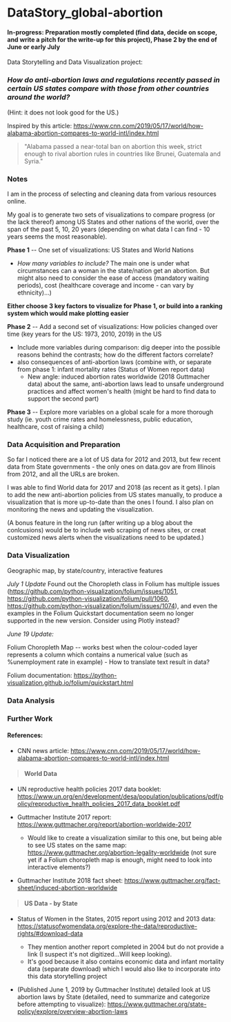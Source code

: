 # DataStory_global-abortion

#### In-progress: Preparation mostly completed (find data, decide on scope, and write a pitch for the write-up for this project), Phase 2 by the end of June or early July

Data Storytelling and Data Visualization project: 
### *How do anti-abortion laws and regulations recently passed in certain US states compare with those from other countries around the world?* 

(Hint: it does not look good for the US.)

Inspired by this article: https://www.cnn.com/2019/05/17/world/how-alabama-abortion-compares-to-world-intl/index.html

> "Alabama passed a near-total ban on abortion this week, strict enough to rival abortion rules in countries like Brunei, Guatemala and Syria."


### Notes
I am in the process of selecting and cleaning data from various resources online. 

My goal is to generate two sets of visualizations to compare progress (or the lack thereof) among US States and other nations of the world, over the span of the past 5, 10, 20 years (depending on what data I can find - 10 years seems the most reasonable). 

**Phase 1** -- One set of visualizations: US States and World Nations
  - *How many variables to include?* The main one is under what circumstances can a woman in the state/nation get an abortion. 
  But might also need to consider the ease of access (mandatory waiting periods), cost (healthcare coverage and income - can vary by ethnicity)...) 
  
  **Either choose 3 key factors to visualize for Phase 1, or build into a ranking system which would make plotting easier**
  
**Phase 2** -- Add a second set of visualizations: How policies changed over time (key years for the US: 1973, 2010, 2019) in the US 
  - Include more variables during comparison: dig deeper into the possible reasons behind the contrasts; how do the different factors correlate? 
  - also consequences of anti-abortion laws (combine with, or separate from phase 1: infant mortality rates (Status of Women report data)
    * New angle: induced abortion rates worldwide (2018 Guttmacher data) about the same, anti-abortion laws lead to unsafe underground practices and affect women's health (might be hard to find data to support the second part)
  
**Phase 3** -- Explore more variables on a global scale for a more thorough study (ie. youth crime rates and homelessness, public education, healthcare, cost of raising a child)

### Data Acquisition and Preparation
So far I noticed there are a lot of US data for 2012 and 2013, but few recent data from State governments - the only ones on data.gov are from Illinois from 2012, and all the URLs are broken.

I was able to find World data for 2017 and 2018 (as recent as it gets). I plan to add the new anti-abortion policies from US states manually, to produce a visualization that is more up-to-date than the ones I found. I also plan on monitoring the news and updating the visualization.

  (A bonus feature in the long run (after writing up a blog about the conlcusions) would be to include web scraping of news sites, or creat customized news alerts when the visualizations need to be updated.)

### Data Visualization
Geographic map, by state/country, interactive features

*July 1 Update*
Found out the Choropleth class in Folium has multiple issues (https://github.com/python-visualization/folium/issues/1051, https://github.com/python-visualization/folium/pull/1060, https://github.com/python-visualization/folium/issues/1074), and even the examples in the Folium Quickstart documentation seem no longer supported in the new version. Consider using Plotly instead? 

*June 19 Update:*

Folium Choropleth Map -- works best when the colour-coded layer represents a column which contains a numerical value (such as %unemployment rate in example) - How to translate text result in data?

Folium documentation: https://python-visualization.github.io/folium/quickstart.html

### Data Analysis

### Further Work


#### References:
* CNN news article:
https://www.cnn.com/2019/05/17/world/how-alabama-abortion-compares-to-world-intl/index.html

> #### World Data

* UN reproductive health policies 2017 data booklet:
https://www.un.org/en/development/desa/population/publications/pdf/policy/reproductive_health_policies_2017_data_booklet.pdf


* Guttmacher Institute 2017 report:
https://www.guttmacher.org/report/abortion-worldwide-2017

  * Would like to create a visualization similar to this one, but being able to see US states on the same map: https://www.guttmacher.org/abortion-legality-worldwide (not sure yet if a Folium choropleth map is enough, might need to look into interactive elements?)

* Guttmacher Institute 2018 fact sheet:
https://www.guttmacher.org/fact-sheet/induced-abortion-worldwide


> #### US Data - by State

* Status of Women in the States, 2015 report using 2012 and 2013 data: https://statusofwomendata.org/explore-the-data/reproductive-rights/#download-data
  - They mention another report completed in 2004 but do not provide a link (I suspect it's not digitized...Will keep looking).
  - It's good because it also contains economic data and infant mortality data (separate download) which I would also like to incorporate into this data storytelling project
  
* (Published June 1, 2019 by Guttmacher Institute) detailed look at US abortion laws by State (detailed, need to summarize and categorize before attempting to visualize): https://www.guttmacher.org/state-policy/explore/overview-abortion-laws

